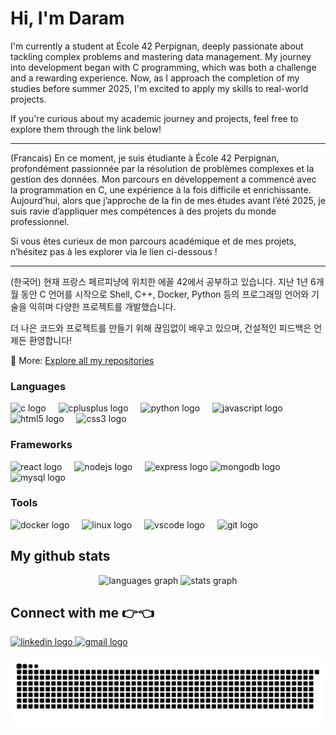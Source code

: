 # Hi, I'm Daram

I'm currently a student at École 42 Perpignan, deeply passionate about tackling complex problems and mastering data management. My journey into development began with C programming, which was both a challenge and a rewarding experience. Now, as I approach the completion of my studies before summer 2025, I'm excited to apply my skills to real-world projects.

If you're curious about my academic journey and projects, feel free to explore them through the link below!

***

(Francais) En ce moment, je suis étudiante à École 42 Perpignan, profondément passionnée par la résolution de problèmes complexes et la gestion des données. Mon parcours en développement a commencé avec la programmation en C, une expérience à la fois difficile et enrichissante. Aujourd’hui, alors que j’approche de la fin de mes études avant l’été 2025, je suis ravie d’appliquer mes compétences à des projets du monde professionnel.

Si vous êtes curieux de mon parcours académique et de mes projets, n’hésitez pas à les explorer via le lien ci-dessous !

***

(한국어) 현재 프랑스 페르피냥에 위치한 에꼴 42에서 공부하고 있습니다. 지난 1년 6개월 동안 C 언어를 시작으로 Shell, C++, Docker, Python 등의 프로그래밍 언어와 기술을 익히며 다양한 프로젝트를 개발했습니다.

더 나은 코드와 프로젝트를 만들기 위해 끊임없이 배우고 있으며, 건설적인 피드백은 언제든 환영합니다!
 
🔗 More: [Explore all my repositories]()

### Languages
<div align="left">
  <img src="https://cdn.jsdelivr.net/gh/devicons/devicon/icons/c/c-original.svg" height="30" alt="c logo"  />
  <img width="12" />
  <img src="https://cdn.jsdelivr.net/gh/devicons/devicon/icons/cplusplus/cplusplus-original.svg" height="30" alt="cplusplus logo"  />
  <img width="12" />
  <img src="https://cdn.jsdelivr.net/gh/devicons/devicon/icons/python/python-original.svg" height="30" alt="python logo"  />
  <img width="12" />
  <img src="https://cdn.jsdelivr.net/gh/devicons/devicon/icons/javascript/javascript-original.svg" height="30" alt="javascript logo"  />
  <img width="12" />
  <img src="https://cdn.jsdelivr.net/gh/devicons/devicon/icons/html5/html5-original.svg" height="30" alt="html5 logo"  />
  <img width="12" />
  <img src="https://cdn.jsdelivr.net/gh/devicons/devicon/icons/css3/css3-original.svg" height="30" alt="css3 logo"  />
</div>

### Frameworks

<div align="left">
  <img src="https://cdn.jsdelivr.net/gh/devicons/devicon/icons/react/react-original.svg" height="25" alt="react logo"  />
  <img width="12" />
  <img src="https://cdn.jsdelivr.net/gh/devicons/devicon/icons/nodejs/nodejs-original.svg" height="25" alt="nodejs logo"  />
  <img width="12" />
  <img src="https://cdn.jsdelivr.net/gh/devicons/devicon/icons/express/express-original.svg" height="25" alt="express logo"  />
  <img src="https://cdn.jsdelivr.net/gh/devicons/devicon/icons/mongodb/mongodb-original.svg" height="25" alt="mongodb logo"  />
  <img width="12" />
  <img src="https://cdn.jsdelivr.net/gh/devicons/devicon/icons/mysql/mysql-original.svg" height="25" alt="mysql logo"  />
</div>

### Tools

<div align="left">
  <img src="https://cdn.jsdelivr.net/gh/devicons/devicon/icons/docker/docker-original.svg" height="25" alt="docker logo"  />
  <img width="12" />
  <img src="https://cdn.jsdelivr.net/gh/devicons/devicon/icons/linux/linux-original.svg" height="25" alt="linux logo"  />
  <img width="12" />
  <img src="https://cdn.jsdelivr.net/gh/devicons/devicon/icons/vscode/vscode-original.svg" height="25" alt="vscode logo"  />
  <img width="12" />
  <img src="https://cdn.jsdelivr.net/gh/devicons/devicon/icons/git/git-original.svg" height="25" alt="git logo"  />
</div>

## My github stats 
<div align="center">
  <img src="https://github-readme-stats.vercel.app/api/top-langs?username=darambae&locale=en&hide_title=false&layout=compact&card_width=320&langs_count=5&theme=merko&hide_border=false&order=2" height="150" alt="languages graph"  />
  <img src="https://github-readme-stats.vercel.app/api?username=darambae&hide_title=false&hide_rank=false&show_icons=true&include_all_commits=true&count_private=true&disable_animations=false&theme=merko&locale=en&hide_border=false&order=1" height="150" alt="stats graph"  />
</div>

## Connect with me 👉👈

<div align="left">
  <a href="https://www.linkedin.com/in/darambae/" target="_blank">
    <img src="https://img.shields.io/static/v1?message=LinkedIn&logo=linkedin&label=&color=0077B5&logoColor=white&labelColor=&style=for-the-badge" height="20" alt="linkedin logo"  />
  </a>
  <a href="baedaram90@gmail.com" target="_blank">
    <img src="https://img.shields.io/static/v1?message=Gmail&logo=gmail&label=&color=D14836&logoColor=white&labelColor=&style=for-the-badge" height="20" alt="gmail logo"  />
  </a>
</div>

<br clear="both">

<picture>
  <source media="(prefers-color-scheme: dark)" srcset="https://raw.githubusercontent.com/darambae/darambae/output/github-snake-dark.svg" />
  <source media="(prefers-color-scheme: light)" srcset="https://raw.githubusercontent.com/darambae/darambae/output/github-snake.svg" />
  <img alt="github-snake" src="https://raw.githubusercontent.com/darambae/darambae/output/github-snake.svg" />
</picture>




###
